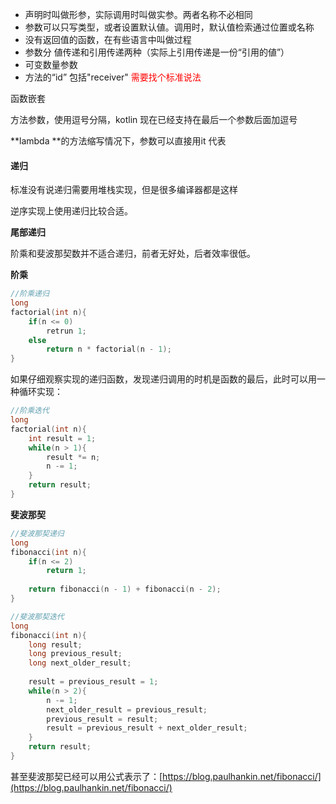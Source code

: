 

* 声明时叫做形参，实际调用时叫做实参。两者名称不必相同
* 参数可以只写类型，或者设置默认値。调用时，默认值检索通过位置或名称
* 没有返回值的函数，在有些语言中叫做过程
* 参数分 値传递和引用传递两种（实际上引用传递是一份“引用的値”）
* 可变数量参数
* 方法的“id” 包括"receiver"  <font color=red>需要找个标准说法</font>



函数嵌套

方法参数，使用逗号分隔，kotlin 现在已经支持在最后一个参数后面加逗号



**lambda **的方法缩写情况下，参数可以直接用it 代表



#### 递归

标准没有说递归需要用堆栈实现，但是很多编译器都是这样   

逆序实现上使用递归比较合适。

**尾部递归**

阶乘和斐波那契数并不适合递归，前者无好处，后者效率很低。

**阶乘**

```c
//阶乘递归
long
factorial(int n){
    if(n <= 0)
        retrun 1;
    else
        return n * factorial(n - 1);
}
```

如果仔细观察实现的递归函数，发现递归调用的时机是函数的最后，此时可以用一种循环实现：

```c
//阶乘迭代
long 
factorial(int n){
    int result = 1;
    while(n > 1){
        result *= n;
        n -= 1;
    }
    return result;
}
```

**斐波那契**

```c
//斐波那契递归
long 
fibonacci(int n){
    if(n <= 2)
        return 1;
        
    return fibonacci(n - 1) + fibonacci(n - 2);
}
```

```c
//斐波那契迭代
long 
fibonacci(int n){
    long result;
    long previous_result;
    long next_older_result;
    
    result = previous_result = 1;
    while(n > 2){
        n -= 1;
        next_older_result = previous_result;
        previous_result = result;
        result = previous_result + next_older_result;
    }
    return result;
}
```

甚至斐波那契已经可以用公式表示了：[https://blog.paulhankin.net/fibonacci/](https://blog.paulhankin.net/fibonacci/)

